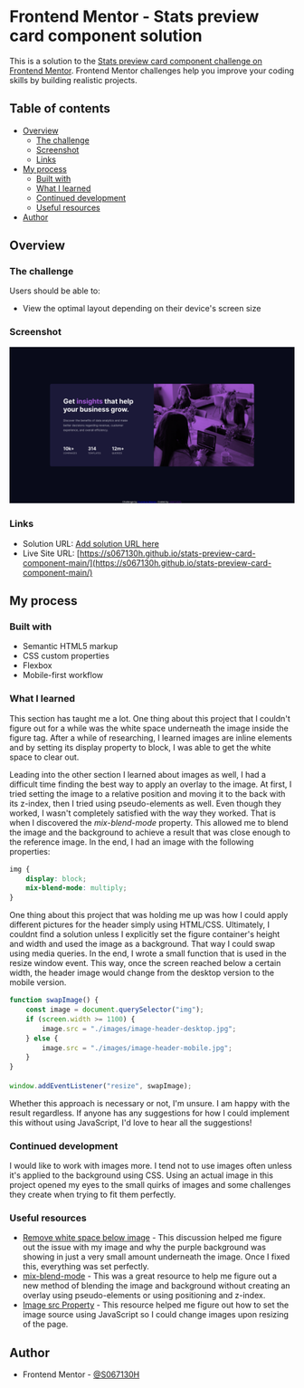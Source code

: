 # Frontend Mentor - Stats preview card component solution

This is a solution to the [Stats preview card component challenge on Frontend Mentor](https://www.frontendmentor.io/challenges/stats-preview-card-component-8JqbgoU62). Frontend Mentor challenges help you improve your coding skills by building realistic projects. 

## Table of contents

- [Overview](#overview)
  - [The challenge](#the-challenge)
  - [Screenshot](#screenshot)
  - [Links](#links)
- [My process](#my-process)
  - [Built with](#built-with)
  - [What I learned](#what-i-learned)
  - [Continued development](#continued-development)
  - [Useful resources](#useful-resources)
- [Author](#author)

## Overview

### The challenge

Users should be able to:

- View the optimal layout depending on their device's screen size

### Screenshot

![](./screenshot1.png)

### Links

- Solution URL: [Add solution URL here](https://your-solution-url.com)
- Live Site URL: [https://s067130h.github.io/stats-preview-card-component-main/](https://s067130h.github.io/stats-preview-card-component-main/)

## My process

### Built with

- Semantic HTML5 markup
- CSS custom properties
- Flexbox
- Mobile-first workflow

### What I learned

This section has taught me a lot. One thing about this project that I couldn't figure out for a while was the white space underneath the image inside the figure tag. After a while of researching, I learned images are inline elements and by setting its display property to block, I was able to get the white space to clear out.

Leading into the other section I learned about images as well, I had a difficult time finding the best way to apply an overlay to the image. At first, I tried setting the image to a relative position and moving it to the back with its z-index, then I tried using pseudo-elements as well. Even though they worked, I wasn't completely satisfied with the way they worked. That is when I discovered the *mix-blend-mode* property. This allowed me to blend the image and the background to achieve a result that was close enough to the reference image. In the end, I had an image with the following properties:

```css
img {
	display: block;
	mix-blend-mode: multiply;
}
```
One thing about this project that was holding me up was how I could apply different pictures for the header simply using HTML/CSS. Ultimately, I couldnt find a solution unless I explicitly set the figure container's height and width and used the image as a background. That way I could swap using media queries. In the end, I wrote a small function that is used in the resize window event. This way, once the screen reached below a certain width, the header image would change from the desktop version to the mobile version.

```js
function swapImage() {
	const image = document.querySelector("img");
	if (screen.width >= 1100) {
		image.src = "./images/image-header-desktop.jpg";
	} else {
		image.src = "./images/image-header-mobile.jpg";
	}
}

window.addEventListener("resize", swapImage);
```
Whether this approach is necessary or not, I'm unsure. I am happy with the result regardless. If anyone has any suggestions for how I could implement this without using JavaScript, I'd love to hear all the suggestions!

### Continued development

I would like to work with images more. I tend not to use images often unless it's applied to the background using CSS. Using an actual image in this project opened my eyes to the small quirks of images and some challenges they create when trying to fit them perfectly.

### Useful resources

- [Remove white space below image](https://stackoverflow.com/questions/7774814/remove-white-space-below-image) - This discussion helped me figure out the issue with my image and why the purple background was showing in just a very small amount underneath the image. Once I fixed this, everything was set perfectly.
- [mix-blend-mode](https://developer.mozilla.org/en-US/docs/Web/CSS/mix-blend-mode) - This was a great resource to help me figure out a new method of blending the image and background without creating an overlay using pseudo-elements or using positioning and z-index.
- [Image src Property](https://www.w3schools.com/jsref/prop_img_src.asp) - This resource helped me figure out how to set the image source using JavaScript so I could change images upon resizing of the page.

## Author

- Frontend Mentor - [@S067130H](https://www.frontendmentor.io/profile/S067130H)
